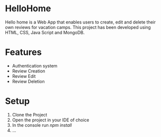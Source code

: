 # HelloHome
Hello home is a Web App that enables users to create, edit and delete their own reviews for vacation camps. This project has been developed using HTML, CSS, Java Script and MongoDB.

# Features
- Authentication system
- Review Creation
- Review Edit
- Review Deletion

# Setup
1. Clone the Project
2. Open the project in your IDE of choice
3. In the console run *npm install*
4. ...



